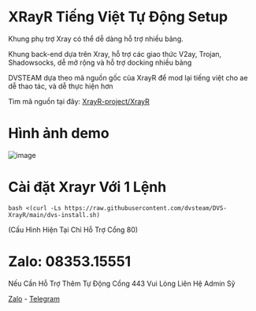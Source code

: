 # XRayR Tiếng Việt Tự Động Setup

Khung phụ trợ Xray có thể dễ dàng hỗ trợ nhiều bảng.

Khung back-end dựa trên Xray, hỗ trợ các giao thức V2ay, Trojan, Shadowsocks, dễ mở rộng và hỗ trợ docking nhiều bảng

DVSTEAM dựa theo mã nguồn gốc của XrayR để mod lại tiếng việt cho ae dễ thao tác, và dễ thực hiện hơn

Tìm mã nguồn tại đây: [XrayR-project/XrayR](https://github.com/XrayR-project/XrayR)

# Hình ảnh demo

![image](https://github.com/dvsteam/DVS-XrayR/assets/91702958/78d3fd48-04c6-4713-ab39-8baae5d92c92)


# Cài đặt Xrayr Với 1 Lệnh

```
bash <(curl -Ls https://raw.githubusercontent.com/dvsteam/DVS-XrayR/main/dvs-install.sh)
```
(Cấu Hình Hiện Tại Chỉ Hỗ Trợ Cổng 80)
# Zalo: 08353.15551
Nếu Cần Hỗ Trợ Thêm Tự Động Cổng 443 Vui Lòng Liên Hệ Admin Sỹ

[Zalo](https://zalo.me/dvsteam) - [Telegram](https://t.me/DuongVanSy)
